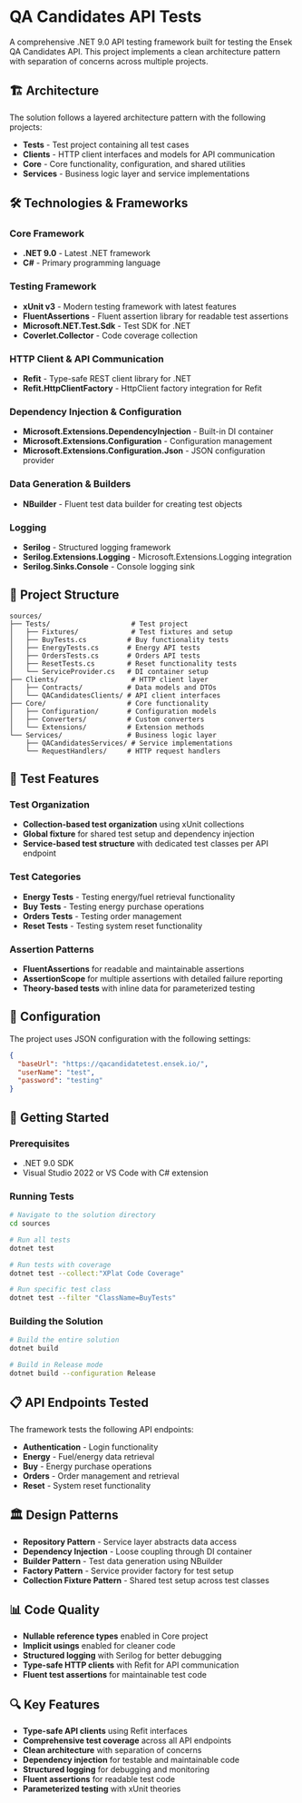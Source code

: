 # QA Candidates API Tests

A comprehensive .NET 9.0 API testing framework built for testing the Ensek QA Candidates API. This project implements a clean architecture pattern with separation of concerns across multiple projects.

## 🏗️ Architecture

The solution follows a layered architecture pattern with the following projects:

- **Tests** - Test project containing all test cases
- **Clients** - HTTP client interfaces and models for API communication
- **Core** - Core functionality, configuration, and shared utilities
- **Services** - Business logic layer and service implementations

## 🛠️ Technologies & Frameworks

### Core Framework
- **.NET 9.0** - Latest .NET framework
- **C#** - Primary programming language

### Testing Framework
- **xUnit v3** - Modern testing framework with latest features
- **FluentAssertions** - Fluent assertion library for readable test assertions
- **Microsoft.NET.Test.Sdk** - Test SDK for .NET
- **Coverlet.Collector** - Code coverage collection

### HTTP Client & API Communication
- **Refit** - Type-safe REST client library for .NET
- **Refit.HttpClientFactory** - HttpClient factory integration for Refit

### Dependency Injection & Configuration
- **Microsoft.Extensions.DependencyInjection** - Built-in DI container
- **Microsoft.Extensions.Configuration** - Configuration management
- **Microsoft.Extensions.Configuration.Json** - JSON configuration provider

### Data Generation & Builders
- **NBuilder** - Fluent test data builder for creating test objects

### Logging
- **Serilog** - Structured logging framework
- **Serilog.Extensions.Logging** - Microsoft.Extensions.Logging integration
- **Serilog.Sinks.Console** - Console logging sink

## 📁 Project Structure

```
sources/
├── Tests/                    # Test project
│   ├── Fixtures/             # Test fixtures and setup
│   ├── BuyTests.cs          # Buy functionality tests
│   ├── EnergyTests.cs       # Energy API tests
│   ├── OrdersTests.cs       # Orders API tests
│   ├── ResetTests.cs        # Reset functionality tests
│   └── ServiceProvider.cs   # DI container setup
├── Clients/                  # HTTP client layer
│   ├── Contracts/           # Data models and DTOs
│   └── QACandidatesClients/ # API client interfaces
├── Core/                    # Core functionality
│   ├── Configuration/       # Configuration models
│   ├── Converters/          # Custom converters
│   └── Extensions/          # Extension methods
└── Services/                # Business logic layer
    ├── QACandidatesServices/ # Service implementations
    └── RequestHandlers/     # HTTP request handlers
```

## 🧪 Test Features

### Test Organization
- **Collection-based test organization** using xUnit collections
- **Global fixture** for shared test setup and dependency injection
- **Service-based test structure** with dedicated test classes per API endpoint

### Test Categories
- **Energy Tests** - Testing energy/fuel retrieval functionality
- **Buy Tests** - Testing energy purchase operations
- **Orders Tests** - Testing order management
- **Reset Tests** - Testing system reset functionality

### Assertion Patterns
- **FluentAssertions** for readable and maintainable assertions
- **AssertionScope** for multiple assertions with detailed failure reporting
- **Theory-based tests** with inline data for parameterized testing

## 🔧 Configuration

The project uses JSON configuration with the following settings:

```json
{
  "baseUrl": "https://qacandidatetest.ensek.io/",
  "userName": "test",
  "password": "testing"
}
```

## 🚀 Getting Started

### Prerequisites
- .NET 9.0 SDK
- Visual Studio 2022 or VS Code with C# extension

### Running Tests
```bash
# Navigate to the solution directory
cd sources

# Run all tests
dotnet test

# Run tests with coverage
dotnet test --collect:"XPlat Code Coverage"

# Run specific test class
dotnet test --filter "ClassName=BuyTests"
```

### Building the Solution
```bash
# Build the entire solution
dotnet build

# Build in Release mode
dotnet build --configuration Release
```

## 📋 API Endpoints Tested

The framework tests the following API endpoints:

- **Authentication** - Login functionality
- **Energy** - Fuel/energy data retrieval
- **Buy** - Energy purchase operations
- **Orders** - Order management and retrieval
- **Reset** - System reset functionality

## 🏛️ Design Patterns

- **Repository Pattern** - Service layer abstracts data access
- **Dependency Injection** - Loose coupling through DI container
- **Builder Pattern** - Test data generation using NBuilder
- **Factory Pattern** - Service provider factory for test setup
- **Collection Fixture Pattern** - Shared test setup across test classes

## 📊 Code Quality

- **Nullable reference types** enabled in Core project
- **Implicit usings** enabled for cleaner code
- **Structured logging** with Serilog for better debugging
- **Type-safe HTTP clients** with Refit for API communication
- **Fluent test assertions** for maintainable test code

## 🔍 Key Features

- **Type-safe API clients** using Refit interfaces
- **Comprehensive test coverage** across all API endpoints
- **Clean architecture** with separation of concerns
- **Dependency injection** for testable and maintainable code
- **Structured logging** for debugging and monitoring
- **Fluent assertions** for readable test code
- **Parameterized testing** with xUnit theories
